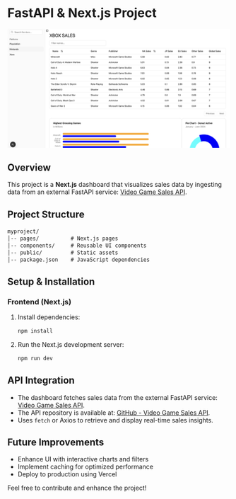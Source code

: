 # FastAPI & Next.js Project
![dashboard](public/thumbnail.png)

## Overview
This project is a **Next.js** dashboard that visualizes sales data by ingesting data from an external FastAPI service: [Video Game Sales API](https://github.com/jabercrombia/video-game-sales-api).

## Project Structure
```
myproject/
│-- pages/          # Next.js pages
│-- components/     # Reusable UI components
│-- public/         # Static assets
│-- package.json    # JavaScript dependencies
```

## Setup & Installation
### Frontend (Next.js)
1. Install dependencies:
   ```sh
   npm install
   ```
2. Run the Next.js development server:
   ```sh
   npm run dev
   ```

## API Integration
- The dashboard fetches sales data from the external FastAPI service: [Video Game Sales API](https://github.com/jabercrombia/video-game-sales-api).
- The API repository is available at: [GitHub - Video Game Sales API](https://github.com/jabercrombia/video-game-sales-api).
- Uses `fetch` or Axios to retrieve and display real-time sales insights.

## Future Improvements
- Enhance UI with interactive charts and filters
- Implement caching for optimized performance
- Deploy to production using Vercel

Feel free to contribute and enhance the project!

